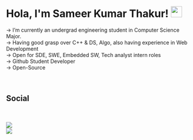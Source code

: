  ### <h1>Hola, I'm Sameer Kumar Thakur! <a target="_blank" rel="noopener noreferrer" href="https://raw.githubusercontent.com/MartinHeinz/MartinHeinz/master/wave.gif"><img src="https://raw.githubusercontent.com/MartinHeinz/MartinHeinz/master/wave.gif" width="30px" style="max-width:100%;"></a> </h1>

-> I’m currently an undergrad engineering student in Computer Science Major.<br>
-> Having good grasp over C++ & DS, Algo, also having experience in Web Development<br>
-> Open for SDE, SWE, Embedded SW, Tech analyst intern roles<br>
-> Github Student Developer<br>
-> Open-Source<br>
<br><br>
### <h2>Social </h2>

<p><a target="_blank" rel="noopener noreferrer" href="https://camo.githubusercontent.com/1a23f9bfb73d85faef704a54cd316dbfd417208c/68747470733a2f2f696d672e736869656c64732e696f2f62616467652f25334350726f6772616d6d696e675f4c616e6775616765732533452d253343435f5f432b2b5f5f507974686f6e2533452d696e666f726d6174696f6e616c3f7374796c653d666c6174266c6f676f3d2533434c4f474f5f4e414d45253345266c6f676f436f6c6f723d776869746526636f6c6f723d326262633861"><img src="https://camo.githubusercontent.com/1a23f9bfb73d85faef704a54cd316dbfd417208c/68747470733a2f2f696d672e736869656c64732e696f2f62616467652f25334350726f6772616d6d696e675f4c616e6775616765732533452d253343435f5f432b2b5f5f507974686f6e2533452d696e666f726d6174696f6e616c3f7374796c653d666c6174266c6f676f3d2533434c4f474f5f4e414d45253345266c6f676f436f6c6f723d776869746526636f6c6f723d326262633861" alt="" data-canonical-src="https://img.shields.io/badge/%3CProgramming_Languages%3E-%3CC__C++__Python%3E-informational?style=flat&amp;logo=%3CLOGO_NAME%3E&amp;logoColor=white&amp;color=2bbc8a" style="max-width:100%;"></a>
<a target="_blank" rel="noopener noreferrer" href="https://camo.githubusercontent.com/e1fd95247bdabe59f0bbeeabef0502158248473b/68747470733a2f2f696d672e736869656c64732e696f2f62616467652f2533435765625f546563686e6f6c6f676965732533452d25334348544d4c355f5f435353335f5f4a535f5f426f6f7473747261705f5f6a71756572792533452d696e666f726d6174696f6e616c3f7374796c653d666c6174266c6f676f3d2533434c4f474f5f4e414d45253345266c6f676f436f6c6f723d776869746526636f6c6f723d326262633861"><img src="https://camo.githubusercontent.com/e1fd95247bdabe59f0bbeeabef0502158248473b/68747470733a2f2f696d672e736869656c64732e696f2f62616467652f2533435765625f546563686e6f6c6f676965732533452d25334348544d4c355f5f435353335f5f4a535f5f426f6f7473747261705f5f6a71756572792533452d696e666f726d6174696f6e616c3f7374796c653d666c6174266c6f676f3d2533434c4f474f5f4e414d45253345266c6f676f436f6c6f723d776869746526636f6c6f723d326262633861" alt="" data-canonical-src="https://img.shields.io/badge/%3CWeb_Technologies%3E-%3CHTML5__CSS3__JS__Bootstrap__jquery%3E-informational?style=flat&amp;logo=%3CLOGO_NAME%3E&amp;logoColor=white&amp;color=2bbc8a" style="max-width:100%;"></a>
<a target="_blank" rel="noopener noreferrer" href="https://camo.githubusercontent.com/144f0dfb5cfbbdd6a1465f2944cf038f320e337c/68747470733a2f2f696d672e736869656c64732e696f2f62616467652f2533434f532533452d2533434d41435f5f57494e444f57535f5f4c494e55582533452d696e666f726d6174696f6e616c3f7374796c653d666c6174266c6f676f3d2533434c4f474f5f4e414d45253345266c6f676f436f6c6f723d776869746526636f6c6f723d326262633861"><img src="https://camo.githubusercontent.com/144f0dfb5cfbbdd6a1465f2944cf038f320e337c/68747470733a2f2f696d672e736869656c64732e696f2f62616467652f2533434f532533452d2533434d41435f5f57494e444f57535f5f4c494e55582533452d696e666f726d6174696f6e616c3f7374796c653d666c6174266c6f676f3d2533434c4f474f5f4e414d45253345266c6f676f436f6c6f723d776869746526636f6c6f723d326262633861" alt="" data-canonical-src="https://img.shields.io/badge/%3COS%3E-%3CMAC__WINDOWS__LINUX%3E-informational?style=flat&amp;logo=%3CLOGO_NAME%3E&amp;logoColor=white&amp;color=2bbc8a" style="max-width:100%;"></a>
<a target="_blank" rel="noopener noreferrer" href="https://camo.githubusercontent.com/4916de6947a988ddd26369f7c86374dac2a915d1/68747470733a2f2f696d672e736869656c64732e696f2f62616467652f253343544f4f4c532533452d25334345434c495053455f5f58434f44455f5f4d41544c41425f5f5355424c494d452533452d696e666f726d6174696f6e616c3f7374796c653d666c6174266c6f676f3d2533434c4f474f5f4e414d45253345266c6f676f436f6c6f723d776869746526636f6c6f723d326262633861"><img src="https://camo.githubusercontent.com/4916de6947a988ddd26369f7c86374dac2a915d1/68747470733a2f2f696d672e736869656c64732e696f2f62616467652f253343544f4f4c532533452d25334345434c495053455f5f58434f44455f5f4d41544c41425f5f5355424c494d452533452d696e666f726d6174696f6e616c3f7374796c653d666c6174266c6f676f3d2533434c4f474f5f4e414d45253345266c6f676f436f6c6f723d776869746526636f6c6f723d326262633861" alt="" data-canonical-src="https://img.shields.io/badge/%3CTOOLS%3E-%3CECLIPSE__XCODE__MATLAB__SUBLIME%3E-informational?style=flat&amp;logo=%3CLOGO_NAME%3E&amp;logoColor=white&amp;color=2bbc8a" style="max-width:100%;"></a>
<a target="_blank" rel="noopener noreferrer" href="https://camo.githubusercontent.com/d78b0ddfd1a9d263ba598b025826039897aaeb33/68747470733a2f2f696d672e736869656c64732e696f2f62616467652f2533435765622533452d2533434157532533452d696e666f726d6174696f6e616c3f7374796c653d666c6174266c6f676f3d2533434c4f474f5f4e414d45253345266c6f676f436f6c6f723d776869746526636f6c6f723d326262633861"><img src="https://camo.githubusercontent.com/d78b0ddfd1a9d263ba598b025826039897aaeb33/68747470733a2f2f696d672e736869656c64732e696f2f62616467652f2533435765622533452d2533434157532533452d696e666f726d6174696f6e616c3f7374796c653d666c6174266c6f676f3d2533434c4f474f5f4e414d45253345266c6f676f436f6c6f723d776869746526636f6c6f723d326262633861" alt="" data-canonical-src="https://img.shields.io/badge/%3CWeb%3E-%3CAWS%3E-informational?style=flat&amp;logo=%3CLOGO_NAME%3E&amp;logoColor=white&amp;color=2bbc8a" style="max-width:100%;"></a>
<br>
<br>
<img src="https://github-readme-stats.vercel.app/api?username=sameerkrt&&show_icons=true&title_color=0366d6&icon_color=bb2acf&text_color=151515&bg_color=ffffff">
<br>
<img src="https://camo.githubusercontent.com/b18700151a4ba3417a4af3c0835fd13c0ea7e756/68747470733a2f2f6769746875622d726561646d652d73746174732e76657263656c2e6170702f6170692f70696e2f3f757365726e616d653d6b697368616e6b7237393739267265706f3d706c6163656d656e74733475">
<br>
<br>
<br>
<br></p>
